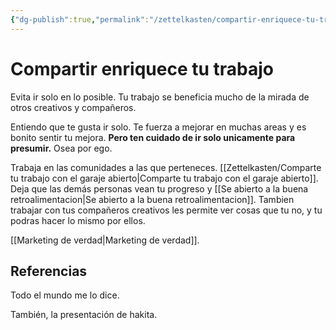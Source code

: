 ```yaml
---
{"dg-publish":true,"permalink":"/zettelkasten/compartir-enriquece-tu-trabajo/","tags":["Zettelkasten","Evergreen"]}
---
```


# Compartir enriquece tu trabajo
Evita ir solo en lo posible. Tu trabajo se beneficia mucho de la mirada de otros creativos y compañeros.

Entiendo que te gusta ir solo. Te fuerza a mejorar en muchas areas y es bonito sentir tu mejora. **Pero ten cuidado de ir solo unicamente para presumir.** Osea por ego.

Trabaja en las comunidades a las que perteneces. [[Zettelkasten/Comparte tu trabajo con el garaje abierto\|Comparte tu trabajo con el garaje abierto]]. Deja que las demás personas vean tu progreso y [[Se abierto a la buena retroalimentacion\|Se abierto a la buena retroalimentacion]]. Tambien trabajar con tus compañeros creativos les permite ver cosas que tu no, y tu podras hacer lo mismo por ellos.

[[Marketing de verdad\|Marketing de verdad]].

## Referencias
Todo el mundo me lo dice.

También, la presentación de hakita.